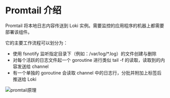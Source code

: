 # Promtail 介绍



Promtail 将本地日志内容传送到 Loki 实例。需要监控的应用程序的机器上都需要部署该组件。

它的主要工作流程可以划分为：

-   使用 fsnotify 监听指定目录下（例如：/var/log/*.log）的文件创建与删除
-   对每个活跃的日志文件起一个 goroutine 进行类似 tail -f 的读取，读取到的内容发送给 channel
-   有一个单独的 goroutine 会读取 channel 中的日志行，分批并附加上标签后推送给 Loki

![promtail原理](https://ask.qcloudimg.com/http-save/yehe-3322396/c783d414bf108d794d59ef6ab72ee7c9.jpeg?imageView2/2/w/2560/h/7000)